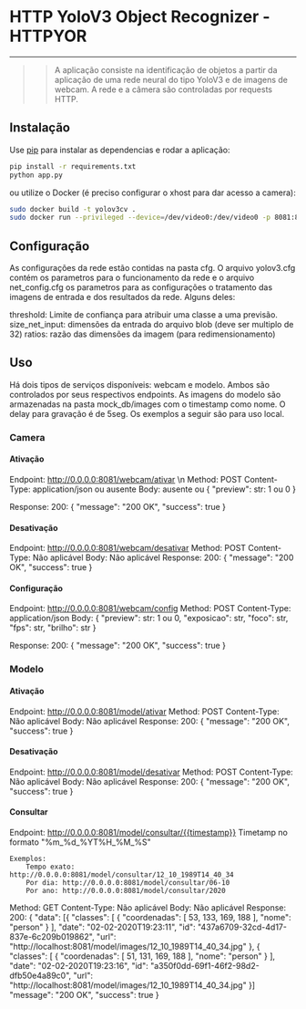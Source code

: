 # HTTP YoloV3 Object Recognizer - HTTPYOR
-------------------------------------------------------

>> A aplicação consiste na identificação de objetos a partir da aplicação de uma rede neural do tipo YoloV3 e de imagens de webcam. A rede e a câmera são controladas por requests HTTP.

## Instalação

Use [pip](https://pip.pypa.io/en/stable/) para instalar as dependencias e rodar a aplicação:

```bash
pip install -r requirements.txt
python app.py
```

ou utilize o Docker (é preciso configurar o xhost para dar acesso a camera):

```bash
sudo docker build -t yolov3cv .
sudo docker run --privileged --device=/dev/video0:/dev/video0 -p 8081:8081 yolov3cv
```

## Configuração
As configurações da rede estão contidas na pasta cfg. O arquivo yolov3.cfg contém os parametros para o funcionamento da rede e o arquivo net_config.cfg os parametros para as configurações o tratamento das imagens de entrada e dos resultados da rede. Alguns deles:

threshold: Limite de confiança para atribuir uma classe a uma previsão.
size_net_input: dimensões da entrada do arquivo blob (deve ser multiplo de 32)
ratios: razão das dimensões da imagem (para redimensionamento)

## Uso

Há dois tipos de serviços disponíveis: webcam e modelo. Ambos são controlados por seus respectivos endpoints.
As imagens do modelo são armazenadas na pasta mock_db/images com o timestamp como nome. O delay para gravação é de 5seg.
Os exemplos a seguir são para uso local.

### Camera

#### Ativação
Endpoint: http://0.0.0.0:8081/webcam/ativar \n
Method: POST
Content-Type: application/json ou ausente
Body: ausente ou {
    "preview": str: 1 ou 0
}

Response:
    200: {
            "message": "200 OK",
            "success": true
        }

#### Desativação
Endpoint: http://0.0.0.0:8081/webcam/desativar
Method: POST
Content-Type: Não aplicável
Body: Não aplicável
Response:
    200: {
            "message": "200 OK",
            "success": true
        }

#### Configuração
Endpoint: http://0.0.0.0:8081/webcam/config
Method: POST
Content-Type: application/json
Body: {
    "preview": str: 1 ou 0,
    "exposicao": str,
    "foco": str,
    "fps": str,
    "brilho": str
} 

Response:
    200: {
            "message": "200 OK",
            "success": true
        }

### Modelo

#### Ativação
Endpoint: http://0.0.0.0:8081/model/ativar
Method: POST
Content-Type: Não aplicável
Body: Não aplicável
Response:
    200: {
            "message": "200 OK",
            "success": true
        }

#### Desativação
Endpoint: http://0.0.0.0:8081/model/desativar
Method: POST
Content-Type: Não aplicável
Body: Não aplicável
Response:
    200: {
            "message": "200 OK",
            "success": true
        }

#### Consultar
Endpoint: http://0.0.0.0:8081/model/consultar/{{timestamp}}
    Timetamp no formato "%m_%d_%YT%H_%M_%S"
    
    Exemplos:
        Tempo exato: http://0.0.0.0:8081/model/consultar/12_10_1989T14_40_34
        Por dia: http://0.0.0.0:8081/model/consultar/06-10
        Por ano: http://0.0.0.0:8081/model/consultar/2020 

Method: GET
Content-Type: Não aplicável
Body: Não aplicável
Response:
    200: {
            "data": [{
                "classes": [
                    {
                    "coordenadas": [
                        53,
                        133,
                        169,
                        188
                    ],
                    "nome": "person"
                    }
                ],
                "date": "02-02-2020T19:23:11",
                "id": "437a6709-32cd-4d17-837e-6c209b019862",
                "url": "http://localhost:8081/model/images/12_10_1989T14_40_34.jpg"
                },
                {
                "classes": [
                    {
                    "coordenadas": [
                        51,
                        131,
                        169,
                        188
                    ],
                    "nome": "person"
                    }
                ],
                "date": "02-02-2020T19:23:16",
                "id": "a350f0dd-69f1-46f2-98d2-dfb50e4a89c0",
                "url": "http://localhost:8081/model/images/12_10_1989T14_40_34.jpg"
            }]
            "message": "200 OK",
            "success": true
        }
